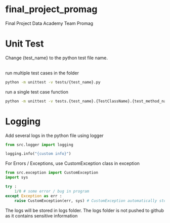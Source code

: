 # final_project_promag
Final Project Data Academy Team Promag

# Unit Test
Change {test_name} to the python test file name. <br><br>

run multiple test cases in the folder
```bash
python -m unittest -v tests/{test_name}.py
```

run a single test case function 
```bash
python -m unittest -v tests.{test_name}.{TestClassName}.{test_method_name}
```

# Logging

Add several logs in the python file using logger
```python
from src.logger import logging

logging.info("{custom info}")
```

For Errors / Exceptions, use CustomException class in exception
```python
from src.exception import CustomException
import sys

try :
    1/0 # some error / bug in program
except Exception as err :
    raise CustomException(err, sys) # CustomException automatically stores the error info inside logs folder
```

The logs will be stored in logs folder. The logs folder is not pushed to github as it contains sensitive information

